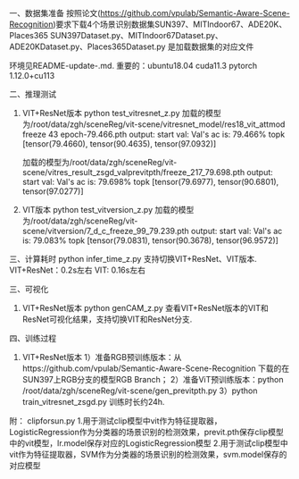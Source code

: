 一、数据集准备
按照论文(https://github.com/vpulab/Semantic-Aware-Scene-Recognition)要求下载4个场景识别数据集SUN397、MITIndoor67、ADE20K、Places365 
SUN397Dataset.py、MITIndoor67Dataset.py、ADE20KDataset.py、Places365Dataset.py 是加载数据集的对应文件

环境见README-update-.md. 重要的：ubuntu18.04 cuda11.3 pytorch 1.12.0+cu113

二、推理测试
1. VIT+ResNet版本
   python test_vitresnet_z.py 
   加载的模型为/root/data/zgh/sceneReg/vit-scene/vitresnet_model/res18_vit_attmod freeze 43 epoch-79.466.pth 
   output:
    start val:
    Val's ac is: 79.466%
    topk [tensor(79.4660), tensor(90.4635), tensor(97.0932)] 
    
   加载的模型为/root/data/zgh/sceneReg/vit-scene/vitres_result_zsgd_valprevitpth/freeze_217_79.698.pth
   output:
    start val:
    Val's ac is: 79.698%
    topk [tensor(79.6977), tensor(90.6801), tensor(97.0277)] 

2. VIT版本
   python test_vitversion_z.py 
   加载的模型为/root/data/zgh/sceneReg/vit-scene/vitversion/7_d_c_freeze_99_79.239.pth 
   output:
    start val:
    Val's ac is: 79.083%
    topk [tensor(79.0831), tensor(90.3678), tensor(96.9572)] 

三、计算耗时
   python infer_time_z.py 
   支持切换VIT+ResNet、VIT版本. 
   VIT+ResNet：0.2s左右 
   VIT: 0.16s左右
    

三、可视化 
1. VIT+ResNet版本 
   python genCAM_z.py 
   查看VIT+ResNet版本的VIT和ResNet可视化结果，支持切换VIT和ResNet分支. 


四、训练过程
1. VIT+ResNet版本
1）准备RGB预训练版本：从https://github.com/vpulab/Semantic-Aware-Scene-Recognition 下载的在SUN397上RGB分支的模型RGB Branch；
2）准备ViT预训练版本：python /root/data/zgh/sceneReg/vit-scene/gen_previtpth.py 
3）python train_vitresnet_zsgd.py 训练时长约24h. 

附：
clipforsun.py
1.用于测试clip模型中vit作为特征提取器，LogisticRegression作为分类器的场景识别的检测效果，previt.pth保存clip模型中的vit模型，lr.model保存对应的LogisticRegression模型
2.用于测试clip模型中vit作为特征提取器，SVM作为分类器的场景识别的检测效果，svm.model保存的对应模型
